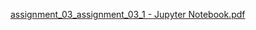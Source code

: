 [assignment_03_assignment_03_1 - Jupyter Notebook.pdf](https://github.com/jstep750/assignment-machine-learning/files/11180239/assignment_03_assignment_03_1.-.Jupyter.Notebook.pdf)
